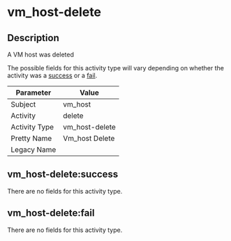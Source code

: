vm_host-delete
==============

Description
-----------
A VM host was deleted

The possible fields for this activity type will vary depending on whether the activity was a [success](#vm_host-deletesuccess) or a [fail](#vm_host-deletefail).

| Parameter     | Value          |
| ------------- | -------------- |
| Subject       | vm_host        |
| Activity      | delete         |
| Activity Type | vm_host-delete |
| Pretty Name   | Vm_host Delete |
| Legacy Name   |                |

vm_host-delete:success
----------------------

There are no fields for this activity type.


vm_host-delete:fail
-------------------

There are no fields for this activity type.
